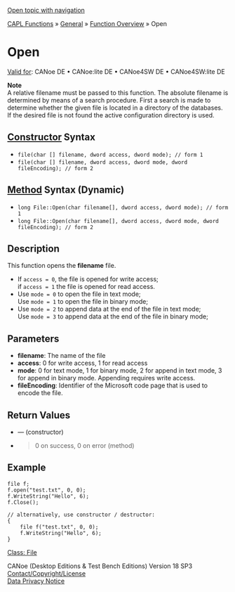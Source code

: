 [Open topic with navigation](../../../../../CANoeDEFamily.htm#Topics/CAPLFunctions/Other/Functions/CAPLfunctionOpen.md)

[CAPL Functions](../../CAPLfunctions.md) » [General](../CAPLGeneralStartPage.md) » [Function Overview](../CAPLfunctionsGeneralOverview.md) » Open

# Open

[Valid for](../../../Shared/FeatureAvailability.md): CANoe DE • CANoe:lite DE • CANoe4SW DE • CANoe4SW:lite DE

**Note**  
A relative filename must be passed to this function. The absolute filename is determined by means of a search procedure. First a search is made to determine whether the given file is located in a directory of the databases. If the desired file is not found the active configuration directory is used.

## [Constructor](../../../Shared/CAPL/General/ClassesAndObjects.md) Syntax

- `file(char [] filename, dword access, dword mode); // form 1`
- `file(char [] filename, dword access, dword mode, dword fileEncoding); // form 2`

## [Method](../../../Shared/CAPL/General/ClassesAndObjects.md) Syntax (Dynamic)

- `long File::Open(char filename[], dword access, dword mode); // form 1`
- `long File::Open(char filename[], dword access, dword mode, dword fileEncoding); // form 2`

## Description

This function opens the **filename** file.

- If `access = 0`, the file is opened for write access;  
  if `access = 1` the file is opened for read access.
- Use `mode = 0` to open the file in text mode;  
  Use `mode = 1` to open the file in binary mode;
- Use `mode = 2` to append data at the end of the file in text mode;  
  Use `mode = 3` to append data at the end of the file in binary mode;

## Parameters

- **filename**: The name of the file
- **access**: 0 for write access, 1 for read access
- **mode**: 0 for text mode, 1 for binary mode, 2 for append in text mode, 3 for append in binary mode. Appending requires write access.
- **fileEncoding**: Identifier of the Microsoft code page that is used to encode the file.

## Return Values

- — (constructor)
- > 0 on success, 0 on error (method)

## Example

```plaintext
file f;
f.open("test.txt", 0, 0);
f.WriteString("Hello", 6);
f.Close();

// alternatively, use constructor / destructor:
{
    file f("test.txt", 0, 0);
    f.WriteString("Hello", 6);
}
```

[Class: File](../../ObjectOrientedProg/CAPLfunctionsOOPFile.md)

CANoe (Desktop Editions & Test Bench Editions) Version 18 SP3  
[Contact/Copyright/License](../../../Shared/ContactCopyrightLicense.md)  
[Data Privacy Notice](https://www.vector.com/int/en/company/get-info/privacy-policy/)

